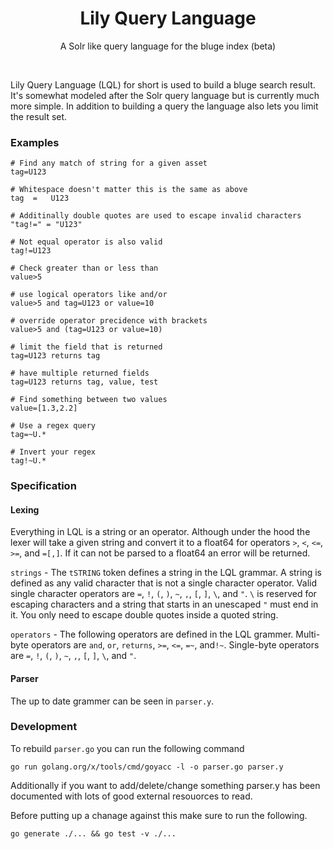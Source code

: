 <h1 align="center">Lily Query Language</h1>

<p align="center">A Solr like query language for the bluge index (beta)</p>

<br/>

Lily Query Language (LQL) for short is used to build a bluge search result. It's
somewhat modeled after the Solr query language but is currently much more simple.
In addition to building a query the language also lets you limit the result set.

### Examples

```
# Find any match of string for a given asset
tag=U123

# Whitespace doesn't matter this is the same as above
tag  =   U123

# Additinally double quotes are used to escape invalid characters
"tag!=" = "U123"

# Not equal operator is also valid
tag!=U123

# Check greater than or less than
value>5

# use logical operators like and/or
value>5 and tag=U123 or value=10

# override operator precidence with brackets
value>5 and (tag=U123 or value=10)

# limit the field that is returned
tag=U123 returns tag

# have multiple returned fields
tag=U123 returns tag, value, test

# Find something between two values
value=[1.3,2.2]

# Use a regex query
tag=~U.*

# Invert your regex
tag!~U.*
```

### Specification

#### Lexing

Everything in LQL is a string or an operator. Although under the hood the lexer will take
a given string and convert it to a float64 for operators `>`, `<`, `<=`, `>=`, and `=[,]`.
If it can not be parsed to a float64 an error will be returned.

`strings` - The `tSTRING` token defines a string in the LQL grammar. A string is defined as
any valid character that is not a single character operator. Valid single character operators
are `=`, `!`, `(`, `)`, `~`, `,`, `[`, `]`, `\`, and `"`. `\` is reserved for escaping characters
and a string that starts in an unescaped `"` must end in it. You only need to escape
double quotes inside a quoted string.

`operators` - The following operators are defined in the LQL grammer. Multi-byte operators are
`and`, `or`, `returns`, `>=`, `<=`, `=~`, and`!~`. Single-byte operators are `=`, `!`, `(`,
`)`, `~`, `,`, `[`, `]`, `\`, and `"`.

#### Parser

The up to date grammer can be seen in `parser.y`.

### Development

To rebuild `parser.go` you can run the following command

```
go run golang.org/x/tools/cmd/goyacc -l -o parser.go parser.y
```

Additionally if you want to add/delete/change something parser.y has been documented with
lots of good external resouorces to read.

Before putting up a chanage against this make sure to run the following.

```
go generate ./... && go test -v ./...
```